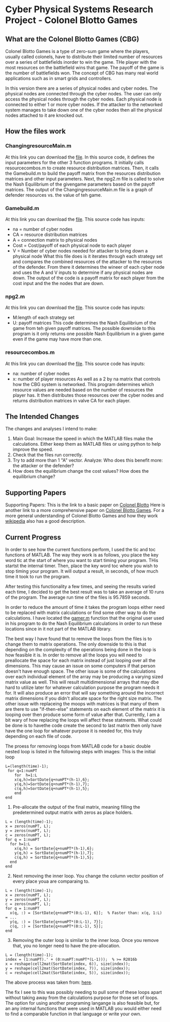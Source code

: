 # Cyber Physical Systems Research Project - Colonel Blotto Games

## What are the Colonel Blotto Games (CBG)
Colonel Blotto Games is a type of zero-sum game where the players, usually called colonels, have to distribute their limited number of resources over a series of battlefields inorder to win the game. THe player with the most resources on the battlefield wins that game. The payoff of the game is the number of battlefields won. The concept of CBG has many real world applications such as in smart grids and controllers.

In this version there are a series of physical nodes and cyber nodes. The physical nodes are connected through the cyber nodes. The user can only access the physical nodes through the cyber nodes. Each physical node is connected to either 1 or more cyber nodes. If the attacker to the networked system manages to take down one of the cyber nodes then all the physical nodes attached to it are knocked out.

## How the files work
### ChangingresourceMain.m
At this link you can download the [file](ChangingresourceMain.m). In this source code, it defines the input parameters for the other 3 function programs. It initially calls resourcecombos.m to create resource distribution matrices. Then, it calls the Gamebuild.m to build the payoff matrix from the resources distribution matrices and other input parameters. Next, the npg2.m file is called to solve the Nash Equilibrium of the givengame parameters based on the payoff matrices. The output of the ChangingresourceMain.m file is a graph of defender resources vs. the value of teh game.

### Gamebuild.m
At this link you can download the [file](Gamebuild.m). This source code has inputs:
- na = number of cyber nodes
- CA = resource distribution matrices
- A = connection matrix to physical nodes
- Cost = Cost/payoff of each physical node to each player
- V = Number of cyber nodes needed for attacker to bring down a physical node
What this file does is it iterates through each strategy set and compares the combined resources of the attacker to the resources of the defender. From there it determines the wineer of each cyber node and uses the A and V inputs to determine if any physical nodes are down. The output of the code is a payoff matrix for each player from the cost input and the the nodes that are down.

### npg2.m
At this link you can download the [file](npg2.m). This source code has inputs:
- M:length of each strategy set
- U: payoff matrices
This code determines the Nash Equilibrium of the game from teh given payoff matrices. The possible downside to this program is it only returns one possible Nash Equilibrium in a given game even if the game may have more than one.

### resourcecombos.m
At this link you can download the [file](resourcecombos.m). This source code has inputs:
- na: number of cyber nodes
- x: number of player resources
As well as a 2 by na matrix that controls how the CBG system is networked. This program determines which resource values are needed based on the number of resources the player has. It then distributes those resources over the cyber nodes and returns distribution matrices in valve CA for each player.

## The Intended Changes 
The changes and analyses I intend to make:
1. Main Goal: Increase the speed in which the MATLAB files make the calculations. Either keep them as MATLAB files or using python to help improve the speed.
2. Check that the files run correctly.
3. Try to add more than 1 "A" vector. Analyze: Who does this benefit more: the attacker or the defender?
4. How does the equilibrium change the cost values? How does the equilibrium change?

## Supporting Papers
Supporting Papers:
This is the link to a basic paper on [Colonel Blotto](Gamebuild.m)
Here is another link to a more comprehensive paper on [Colonel Blotto Games](https://arxiv.org/pdf/1610.02110.pdf).
For a more general understanding of Colonel Blotto Games and how they work [wikipedia](https://en.wikipedia.org/wiki/Blotto_game) also has a good description.

## Current Progress
In order to see how the current functions perform, I used the tic and toc functions of MATLAB. The way they work is as follows, you place the key word tic at the start of where you want to start timing your program. THis startst the internal timer. Then, place the key word toc where you wish to stop timing your program. It will output a result, in seconds, of how much time it took to run the program.

After testing this functionality a few times, and seeing the results varied each time, I decided to get the best result was to take an average of 10 runs of the program. The average run time of the files is 95.7859 seconds.

In order to reduce the amount of time it takes the program loops either need to be replaced with matrix calculations or find some other way to do the calculations. I have located the [gamer.m](gamer.m) function that the original user used in his program to do the Nash Equilibrium calculations in order to run these locations since in it not part of the MATLAB library. 

The best way I have found that to remove the loops from the files is to change them to matrix operations. The only downside to this is that depending on the complexity of the operations being done in the loop is how feasible it is. In order to remove all the loops you will need to preallocate the space for each matrix instead of just looping over all the dimensions. This may cause an issue on some computers if that person doesn't have enough space. The other issue is some of the calculations over each individual element of the array may be producing a varying sized matrix value as well. This will result multidimensional arrays that may dbe hard to utilize later for whatever calculation purpose the program needs it for. It will also produce an error that will say something around the incorrect matrix dimensions if you didn't allocate space for the right size matrix. The other issue with replaceing the moops with matrices is that many of them are there to use "if-then-else" statements on each element of the matrix it is looping over then produce some form of value after that. Currently, I am a bit wary of how replacing the loops will affect these statments. What could be done is to havethe code create the second to last matrix then only have have the one loop for whatever purpose it is needed for, this truly depending on each file of code.

The proess for removing loops from MATLAB code for a basic double nested loop is listed in the following steps with images:
This is the initial loop
```
L=(length(time)-1);
 for q=1:numPT
    for  h=1:L
    x(q,h)=SortDate{q+numPT*(h-1),6};
    y(q,h)=SortDate{q+numPT*(h-1),7};
    c(q,h)=SortDate{q+numPT*(h-1),5};
    end
end
```
1. Pre-allocate the output of the final matrix, meaning filling the predetermined output matrix with zeros as place holders.
```
L = (length(time)-1);
x = zeros(numPT, L);
y = zeros(numPT, L);
c = zeros(numPT, L);
for q = 1:numPT
  for h=1:L
    x(q,h) = SortDate{q+numPT*(h-1),6};
    y(q,h) = SortDate{q+numPT*(h-1),7};
    c(q,h) = SortDate{q+numPT*(h-1),5};
  end
end
```
2. Next removing the inner loop. You change the column vector position of every place youa are comparaing to.
```
L = (length(time)-1);
x = zeros(numPT, L);
y = zeros(numPT, L);
c = zeros(numPT, L);
for q = 1:numPT
  x(q, :) = [SortDate{q+numPT*(0:L-1), 6}];  % Faster than: x(q, 1:L) = ...
  y(q, :) = [SortDate{q+numPT*(0:L-1), 7}];
  c(q, :) = [SortDate{q+numPT*(0:L-1), 5}];
end
```
3. Removing the outer loop is similar to the inner loop. Once you remove that, you no longer need to have the pre-allocation.
```
L = (length(time)-1);
index = (1:numPT).' + (0:numPT:numPT*(L-1)));  % >= R2016b
x = reshape(cell2mat(SortDate(index, 6)), size(index));
y = reshape(cell2mat(SortDate(index, 7)), size(index));
c = reshape(cell2mat(SortDate(index, 5)), size(index));
```

The above process was taken from: [here](https://www.mathworks.com/matlabcentral/answers/352068-replacing-the-for-loop-please).

The fix I see to this was possibly needing to pull some of these loops apart without taking away from the calculations purpose for those set of loops. The option for using another programing langange is also feasible but, for an any internal functions that were used in MATLAB you would either need to find a comparable function in that language or write your own.

